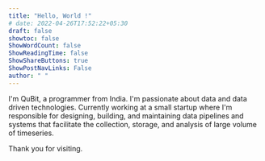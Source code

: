 ```yaml
---
title: "Hello, World !"
# date: 2022-04-26T17:52:22+05:30
draft: false
showtoc: false
ShowWordCount: false
ShowReadingTime: false
ShowShareButtons: true
ShowPostNavLinks: False
author: " "
---
```


I'm QuBit, a programmer from India. I'm passionate about data and data driven technologies. Currently working at a small startup where I'm responsible for designing, building, and maintaining data pipelines and systems that facilitate the collection, storage, and analysis of large volume of timeseries.

Thank you for visiting.